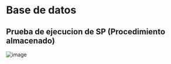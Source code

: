 # Base de datos

## Prueba de ejecucion de SP (Procedimiento almacenado)
![image](https://github.com/user-attachments/assets/e2405668-8d3a-438d-9340-e750f46987b7)

